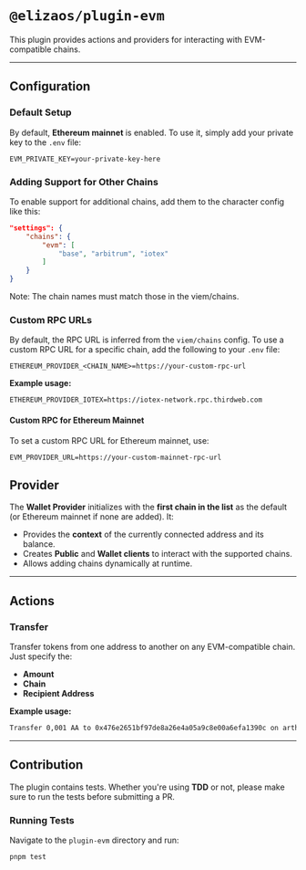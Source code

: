# `@elizaos/plugin-evm`

This plugin provides actions and providers for interacting with EVM-compatible chains.

---

## Configuration

### Default Setup

By default, **Ethereum mainnet** is enabled. To use it, simply add your private key to the `.env` file:

```env
EVM_PRIVATE_KEY=your-private-key-here
```

### Adding Support for Other Chains

To enable support for additional chains, add them to the character config like this:

```json
"settings": {
    "chains": {
        "evm": [
            "base", "arbitrum", "iotex"
        ]
    }
}
```

Note: The chain names must match those in the viem/chains.

### Custom RPC URLs

By default, the RPC URL is inferred from the `viem/chains` config. To use a custom RPC URL for a specific chain, add the following to your `.env` file:

```env
ETHEREUM_PROVIDER_<CHAIN_NAME>=https://your-custom-rpc-url
```

**Example usage:**

```env
ETHEREUM_PROVIDER_IOTEX=https://iotex-network.rpc.thirdweb.com
```

#### Custom RPC for Ethereum Mainnet

To set a custom RPC URL for Ethereum mainnet, use:

```env
EVM_PROVIDER_URL=https://your-custom-mainnet-rpc-url
```

## Provider

The **Wallet Provider** initializes with the **first chain in the list** as the default (or Ethereum mainnet if none are added). It:

- Provides the **context** of the currently connected address and its balance.
- Creates **Public** and **Wallet clients** to interact with the supported chains.
- Allows adding chains dynamically at runtime.

---

## Actions

### Transfer

Transfer tokens from one address to another on any EVM-compatible chain. Just specify the:

- **Amount**
- **Chain**
- **Recipient Address**

**Example usage:**

```bash
Transfer 0,001 AA to 0x476e2651bf97de8a26e4a05a9c8e00a6efa1390c on arthera.
```

---

## Contribution

The plugin contains tests. Whether you're using **TDD** or not, please make sure to run the tests before submitting a PR.

### Running Tests

Navigate to the `plugin-evm` directory and run:

```bash
pnpm test
```
